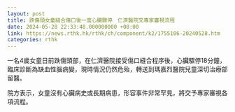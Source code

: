 ```yaml
---
layout: post
title: 跌傷頭女童縫合傷口後一度心臟驟停　仁濟醫院交專家審視流程
date: 2024-05-28 22:33:48.000000000 +08:00
link: https://news.rthk.hk/rthk/ch/component/k2/1755106-20240528.htm
categories: rthk
---
```


一名4歲女童日前跌傷頭部，在仁濟醫院接受傷口縫合程序後，心臟驟停18分鐘，臨床診斷為缺血性腦病變，現時情況仍然危殆，轉送到瑪嘉烈醫院兒童深切治療部留醫。

院方表示，女童沒有心臟病史或長期病患，形容事件非常罕見，將交予專家審視各項流程。
